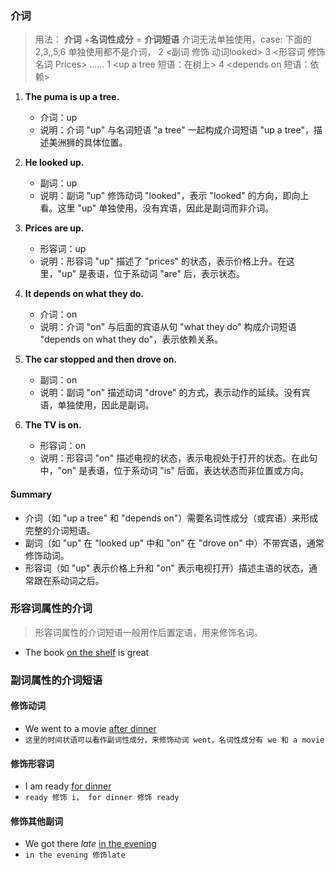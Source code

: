 ### 介词
> 用法： **介词** +**名词性成分** = **介词短语**
> 介词无法单独使用，case: 下面的2,3,,5,6 单独使用都不是介词，
> 2 <副词 修饰 动词looked>
> 3 <形容词 修饰 名词 Prices>
> ……
> 1 <up a tree 短语：在树上>
> 4 <depends on 短语：依赖>


1. **The puma is up a tree.**
   - 介词：up
   - 说明：介词 "up" 与名词短语 "a tree" 一起构成介词短语 "up a tree"，描述美洲狮的具体位置。

2. **He looked up.**
   - 副词：up
   - 说明：副词 "up" 修饰动词 "looked"，表示 "looked" 的方向，即向上看。这里 "up" 单独使用，没有宾语，因此是副词而非介词。

3. **Prices are up.**
   - 形容词：up
   - 说明：形容词 "up" 描述了 "prices" 的状态，表示价格上升。在这里，"up" 是表语，位于系动词 "are" 后，表示状态。

4. **It depends on what they do.**
   - 介词：on
   - 说明：介词 "on" 与后面的宾语从句 "what they do" 构成介词短语 "depends on what they do"，表示依赖关系。

5. **The car stopped and then drove on.**
   - 副词：on
   - 说明：副词 "on" 描述动词 "drove" 的方式，表示动作的延续。没有宾语，单独使用，因此是副词。

6. **The TV is on.**
   - 形容词：on
   - 说明：形容词 "on" 描述电视的状态，表示电视处于打开的状态。在此句中，"on" 是表语，位于系动词 "is" 后面，表达状态而非位置或方向。
####  Summary

- 介词（如 "up a tree" 和 "depends on"）需要名词性成分（或宾语）来形成完整的介词短语。
- 副词（如 "up" 在 "looked up" 中和 "on" 在 "drove on" 中）不带宾语，通常修饰动词。
- 形容词（如 "up" 表示价格上升和 "on" 表示电视打开）描述主语的状态，通常跟在系动词之后。
### 形容词属性的介词
> 形容词属性的介词短语一般用作后置定语，用来修饰名词。

- The book <u>on the shelf</u> is great
### 副词属性的介词短语
#### 修饰动词

- We went to a movie <u> after dinner</u> 
- `这里的时间状语可以看作副词性成分，来修饰动词 went，名词性成分有 we 和 a movie
`
#### 修饰形容词

- I am ready <u> for dinner </u>
- `ready 修饰 i， for dinner 修饰 ready`
#### 修饰其他副词

- We got there *late*  <u> in the evening </u>
- `in the evening 修饰late`
